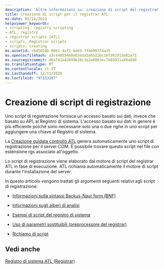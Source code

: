 ```yaml
---
description: 'Altre informazioni su: creazione di script del registrar'
title: Creazione di script per il registrar ATL
ms.date: 05/14/2014
helpviewer_keywords:
- scripting, registry scripting
- ATL, registry
- registrar scripts [ATL]
- scripts, Registrar scripts
- scripts, creating
ms.assetid: cbd5024b-8061-4a71-be65-7fee90374a35
ms.openlocfilehash: a3ce4855460e65eda5ab522bc16f39191da02a71
ms.sourcegitcommit: d6af41e42699628c3e2e6063ec7b03931a49a098
ms.translationtype: MT
ms.contentlocale: it-IT
ms.lasthandoff: 12/11/2020
ms.locfileid: "97153187"
---
```

# <a name="creating-registrar-scripts"></a>Creazione di script di registrazione

Uno script di registrazione fornisce un accesso basato sui dati, invece che basato su API, al Registro di sistema. L'accesso basato sui dati in genere è più efficiente poiché sono necessarie solo una o due righe in uno script per aggiungere una chiave al Registro di sistema.

La [Creazione guidata controllo ATL](../atl/reference/atl-control-wizard.md) genera automaticamente uno script di registrazione per il server COM. È possibile trovare questo script nel file con estensione rgs associato all'oggetto.

Lo script di registrazione viene elaborato dal motore di script del registrar ATL in fase di esecuzione. ATL richiama automaticamente il motore di script durante l'installazione del server.

In questo articolo vengono trattati gli argomenti seguenti relativi agli script di registrazione:

- [Informazioni sulla sintassi Backus-Naur form (BNF)](../atl/understanding-backus-naur-form-bnf-syntax.md)

- [Informazioni sugli alberi di analisi](../atl/understanding-parse-trees.md)

- [Esempi di script del registro di sistema](../atl/registry-scripting-examples.md)

- [Uso di parametri sostituibili (preprocessore del registrar)](../atl/using-replaceable-parameters-the-registrar-s-preprocessor.md)

- [Richiamo di script](../atl/invoking-scripts.md)

## <a name="see-also"></a>Vedi anche

[Registro di sistema ATL (Registrar)](../atl/atl-registry-component-registrar.md)
